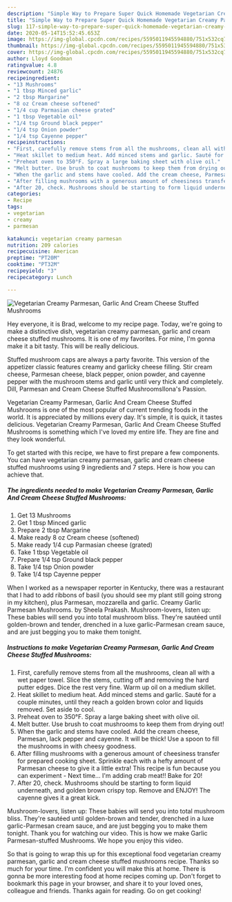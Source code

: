 ```yaml
---
description: "Simple Way to Prepare Super Quick Homemade Vegetarian Creamy Parmesan, Garlic And Cream Cheese Stuffed Mushrooms"
title: "Simple Way to Prepare Super Quick Homemade Vegetarian Creamy Parmesan, Garlic And Cream Cheese Stuffed Mushrooms"
slug: 117-simple-way-to-prepare-super-quick-homemade-vegetarian-creamy-parmesan-garlic-and-cream-cheese-stuffed-mushrooms
date: 2020-05-14T15:52:45.653Z
image: https://img-global.cpcdn.com/recipes/5595011945594880/751x532cq70/vegetarian-creamy-parmesan-garlic-and-cream-cheese-stuffed-mushrooms-recipe-main-photo.jpg
thumbnail: https://img-global.cpcdn.com/recipes/5595011945594880/751x532cq70/vegetarian-creamy-parmesan-garlic-and-cream-cheese-stuffed-mushrooms-recipe-main-photo.jpg
cover: https://img-global.cpcdn.com/recipes/5595011945594880/751x532cq70/vegetarian-creamy-parmesan-garlic-and-cream-cheese-stuffed-mushrooms-recipe-main-photo.jpg
author: Lloyd Goodman
ratingvalue: 4.8
reviewcount: 24876
recipeingredient:
- "13 Mushrooms"
- "1 tbsp Minced garlic"
- "2 tbsp Margarine"
- "8 oz Cream cheese softened"
- "1/4 cup Parmasian cheese grated"
- "1 tbsp Vegetable oil"
- "1/4 tsp Ground black pepper"
- "1/4 tsp Onion powder"
- "1/4 tsp Cayenne pepper"
recipeinstructions:
- "First, carefully remove stems from all the mushrooms, clean all with a wet paper towel. Slice the stems, cutting off and removing the hard putter edges. Dice the rest very fine. Warm up oil on a medium skillet."
- "Heat skillet to medium heat. Add minced stems and garlic. Sauté for a couple minutes, until they reach a golden brown color and liquids removed. Set aside to cool."
- "Preheat oven to 350°F. Spray a large baking sheet with olive oil."
- "Melt butter. Use brush to coat mushrooms to keep them from drying out!"
- "When the garlic and stems have cooled. Add the cream cheese, Parmesan, lack pepper and cayenne. It will be thick! Use a spoon to fill the mushrooms in with cheesy goodness."
- "After filling mushrooms with a generous amount of cheesiness transfer for prepared cooking sheet. Sprinkle each with a hefty amount of Parmesan cheese to give it a little extra! This recipe is fun because you can experiment - Next time... I&#39;m adding crab meat!! Bake for 20!"
- "After 20, check. Mushrooms should be starting to form liquid underneath, and golden brown crispy top. Remove and ENJOY! The cayenne gives it a great kick."
categories:
- Recipe
tags:
- vegetarian
- creamy
- parmesan

katakunci: vegetarian creamy parmesan 
nutrition: 209 calories
recipecuisine: American
preptime: "PT20M"
cooktime: "PT32M"
recipeyield: "3"
recipecategory: Lunch

---
```



![Vegetarian Creamy Parmesan, Garlic And Cream Cheese Stuffed Mushrooms](https://img-global.cpcdn.com/recipes/5595011945594880/751x532cq70/vegetarian-creamy-parmesan-garlic-and-cream-cheese-stuffed-mushrooms-recipe-main-photo.jpg)

Hey everyone, it is Brad, welcome to my recipe page. Today, we're going to make a distinctive dish, vegetarian creamy parmesan, garlic and cream cheese stuffed mushrooms. It is one of my favorites. For mine, I'm gonna make it a bit tasty. This will be really delicious.

Stuffed mushroom caps are always a party favorite. This version of the appetizer classic features creamy and garlicky cheese filling. Stir cream cheese, Parmesan cheese, black pepper, onion powder, and cayenne pepper with the mushroom stems and garlic until very thick and completely. Dill, Parmesan and Cream Cheese Stuffed MushroomsIlona&#39;s Passion.

Vegetarian Creamy Parmesan, Garlic And Cream Cheese Stuffed Mushrooms is one of the most popular of current trending foods in the world. It is appreciated by millions every day. It's simple, it is quick, it tastes delicious. Vegetarian Creamy Parmesan, Garlic And Cream Cheese Stuffed Mushrooms is something which I've loved my entire life. They are fine and they look wonderful.


To get started with this recipe, we have to first prepare a few components. You can have vegetarian creamy parmesan, garlic and cream cheese stuffed mushrooms using 9 ingredients and 7 steps. Here is how you can achieve that.

<!--inarticleads1-->

##### The ingredients needed to make Vegetarian Creamy Parmesan, Garlic And Cream Cheese Stuffed Mushrooms:

1. Get 13 Mushrooms
1. Get 1 tbsp Minced garlic
1. Prepare 2 tbsp Margarine
1. Make ready 8 oz Cream cheese (softened)
1. Make ready 1/4 cup Parmasian cheese (grated)
1. Take 1 tbsp Vegetable oil
1. Prepare 1/4 tsp Ground black pepper
1. Take 1/4 tsp Onion powder
1. Take 1/4 tsp Cayenne pepper


When I worked as a newspaper reporter in Kentucky, there was a restaurant that I had to add ribbons of basil (you should see my plant still going strong in my kitchen), plus Parmesan, mozzarella and garlic. Creamy Garlic Parmesan Mushrooms. by Sheela Prakash. Mushroom-lovers, listen up: These babies will send you into total mushroom bliss. They&#39;re sautéed until golden-brown and tender, drenched in a luxe garlic-Parmesan cream sauce, and are just begging you to make them tonight. 

<!--inarticleads2-->

##### Instructions to make Vegetarian Creamy Parmesan, Garlic And Cream Cheese Stuffed Mushrooms:

1. First, carefully remove stems from all the mushrooms, clean all with a wet paper towel. Slice the stems, cutting off and removing the hard putter edges. Dice the rest very fine. Warm up oil on a medium skillet.
1. Heat skillet to medium heat. Add minced stems and garlic. Sauté for a couple minutes, until they reach a golden brown color and liquids removed. Set aside to cool.
1. Preheat oven to 350°F. Spray a large baking sheet with olive oil.
1. Melt butter. Use brush to coat mushrooms to keep them from drying out!
1. When the garlic and stems have cooled. Add the cream cheese, Parmesan, lack pepper and cayenne. It will be thick! Use a spoon to fill the mushrooms in with cheesy goodness.
1. After filling mushrooms with a generous amount of cheesiness transfer for prepared cooking sheet. Sprinkle each with a hefty amount of Parmesan cheese to give it a little extra! This recipe is fun because you can experiment - Next time... I&#39;m adding crab meat!! Bake for 20!
1. After 20, check. Mushrooms should be starting to form liquid underneath, and golden brown crispy top. Remove and ENJOY! The cayenne gives it a great kick.


Mushroom-lovers, listen up: These babies will send you into total mushroom bliss. They&#39;re sautéed until golden-brown and tender, drenched in a luxe garlic-Parmesan cream sauce, and are just begging you to make them tonight. Thank you for watching our video. This is how we make Garlic Parmesan-stuffed Mushrooms. We hope you enjoy this video. 

So that is going to wrap this up for this exceptional food vegetarian creamy parmesan, garlic and cream cheese stuffed mushrooms recipe. Thanks so much for your time. I'm confident you will make this at home. There is gonna be more interesting food at home recipes coming up. Don't forget to bookmark this page in your browser, and share it to your loved ones, colleague and friends. Thanks again for reading. Go on get cooking!
